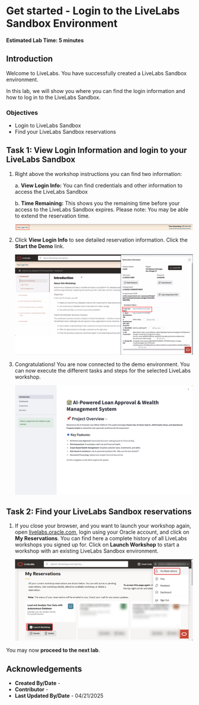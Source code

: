 # Get started - Login to the LiveLabs Sandbox Environment

#### Estimated Lab Time: 5 minutes

## **Introduction**

Welcome to LiveLabs.
You have successfully created a LiveLabs Sandbox environment.

In this lab, we will show you where you can find the login information and how to log in to the LiveLabs Sandbox.

### **Objectives**

- Login to LiveLabs Sandbox
- Find your LiveLabs Sandbox reservations

## Task 1: View Login Information and login to your LiveLabs Sandbox

1. Right above the workshop instructions you can find two information:

    a. **View Login Info:** You can find credentials and other information to access the LiveLabs Sandbox

    b. **Time Remaining:** This shows you the remaining time before your access to the LiveLabs Sandbox expires. Please note: You may be able to extend the reservation time.

      ![View Login Info](./images/view-login-info.png " ")

2. Click **View Login Info** to see detailed reservation information. Click the **Start the Demo** link.

    ![Launch Demo](./images/start-demo.png " ")

3. Congratulations! You are now connected to the demo environment. You can now execute the different tasks and steps for the selected LiveLabs workshop.

    ![Demo Environment](./images/demo-env.png " ")

## Task 2: Find your LiveLabs Sandbox reservations

1. If you close your browser, and you want to launch your workshop again, open [livelabs.oracle.com](https://livelabs.oracle.com), login using your Oracle account, and click on **My Reservations**. You can find here a complete history of all LiveLabs workshops you signed up for. Click on **Launch Workshop** to start a workshop with an existing LiveLabs Sandbox environment.

    ![View My Reservations](./images/ll-reservations.png " ")

You may now **proceed to the next lab**.

## Acknowledgements

- **Created By/Date** -
- **Contributor** -
- **Last Updated By/Date** - 04/21/2025
